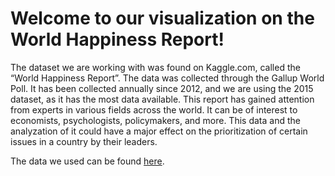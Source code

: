 # Welcome to our visualization on the World Happiness Report!
The dataset we are working with was found on Kaggle.com, called the “World Happiness Report”. The data was collected through the Gallup World Poll. It has been collected annually since 2012, and we are using the 2015 dataset, as it has the most data available.
This report has gained attention from experts in various fields across the world. It can be of interest to economists, psychologists, policymakers, and more. This data and the analyzation of it could have a major effect on the prioritization of certain issues in a country by their leaders.

The data we used can be found [here](https://www.kaggle.com/unsdsn/world-happiness).
